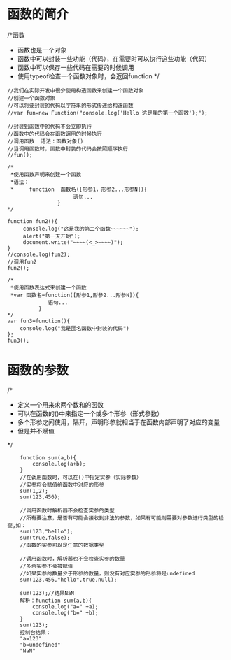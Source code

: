 <h1>函数的简介</h1>

/*函数
 *    函数也是一个对象
 *    函数中可以封装一些功能（代码），在需要时可以执行这些功能（代码）
 *    函数中可以保存一些代码在需要的时候调用
 *    使用typeof检查一个函数对象时，会返回function
*/

```
//我们在实际开发中很少使用构造函数来创建一个函数对象
//创建一个函数对象
//可以将要封装的代码以字符串的形式传递给构造函数
//var fun=new Function("console.log('Hello 这是我的第一个函数');");

//封装到函数中的代码不会立即执行
//函数中的代码会在函数调用的时候执行
//调用函数  语法：函数对象()
//当调用函数时，函数中封装的代码会按照顺序执行
//fun();
```

```
/*
 *使用函数声明来创建一个函数
 *语法：
 *     function  函数名([形参1，形参2...形参N]){
                     语句...
                }
*/

function fun2(){
     console.log("这是我的第二个函数~~~~~~");
     alert("第一天开始");
     document.write("~~~~(<_>~~~~)");
}
//console.log(fun2);
//调用fun2
fun2();
```

```
/*
 *使用函数表达式来创建一个函数
 *var 函数名=function([形参1,形参2...形参N]){
             语句...
          }
*/
var fun3=function(){
    console.log("我是匿名函数中封装的代码")
};
fun3();
```

<h1>函数的参数</h1>

/*
 * 定义一个用来求两个数和的函数
 * 可以在函数的()中来指定一个或多个形参（形式参数）
 * 多个形参之间使用，隔开，声明形参就相当于在函数内部声明了对应的变量
 * 但是并不赋值

*/

```
    function sum(a,b){
        console.log(a+b);
    }
    //在调用函数时，可以在()中指定实参（实际参数）
    //实参将会赋值给函数中对应的形参
    sum(1,2);
    sum(123,456);

    //调用函数时解析器不会检查实参的类型
    //所有要注意，是否有可能会接收到非法的参数，如果有可能则需要对参数进行类型的检查,如：
    sum(123,"hello");
    sum(true,false);
    //函数的实参可以是任意的数据类型

    //调用函数时，解析器也不会检查实参的数量
    //多余实参不会被赋值
    //如果实参的数量少于形参的数量，则没有对应实参的形参将是undefined
    sum(123,456,"hello",true,null);

    sum(123);//结果NaN
    解析：function sum(a,b){
        console.log("a=" +a);
        console.log("b=" +b);
    }
    sum(123);
    控制台结果：
    "a=123"
    "b=undefined"
    "NaN"
```